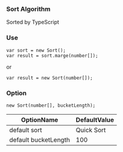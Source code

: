 ### Sort Algorithm

Sorted by TypeScript


### Use

````
var sort = new Sort();
var result = sort.marge(number[]);
````

or

````
var result = new Sort(number[]);
````

### Option

````
new Sort(number[], bucketLength);
````

| OptionName           | DefaultValue    |
| -------------------- |-----------------|
| default sort         | Quick Sort      |
| default bucketLength | 100             |